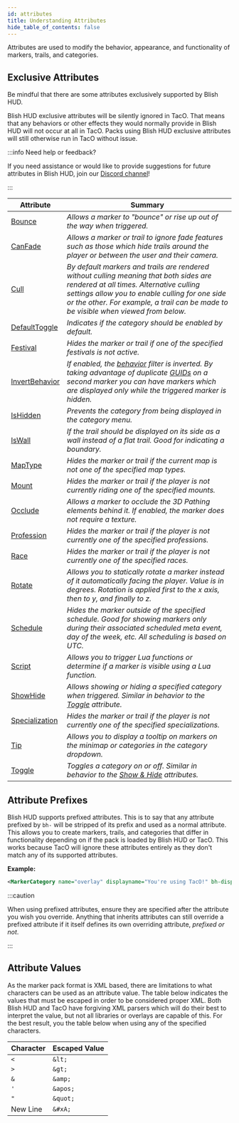 ```yaml
---
id: attributes
title: Understanding Attributes
hide_table_of_contents: false
---
```


Attributes are used to modify the behavior, appearance, and functionality of markers, trails, and categories.

## Exclusive Attributes

Be mindful that there are some attributes exclusively supported by Blish HUD.

Blish HUD exclusive attributes will be silently ignored in TacO.  That means that any behaviors or other effects they would normally provide in Blish HUD will not occur at all in TacO.  Packs using Blish HUD exclusive attributes will still otherwise run in TacO without issue.

:::info Need help or feedback?

If you need assistance or would like to provide suggestions for future attributes in Blish HUD, join our [Discord channel](https://discord.gg/FYKN3qh)!

:::

| Attribute | Summary |
|-|-|
| [Bounce](/docs/marker-dev/attributes/bounce) | *Allows a marker to "bounce" or rise up out of the way when triggered.* |
| [CanFade](/docs/marker-dev/attributes/canfade) | *Allows a marker or trail to ignore fade features such as those which hide trails around the player or between the user and their camera.* |
| [Cull](/docs/marker-dev/attributes/cull) | *By default markers and trails are rendered without culling meaning that both sides are rendered at all times. Alternative culling settings allow you to enable culling for one side or the other. For example, a trail can be made to be visible when viewed from below.* |
| [DefaultToggle](/docs/marker-dev/attributes/defaulttoggle) | *Indicates if the category should be enabled by default.* |
| [Festival](/docs/marker-dev/attributes/festival) | *Hides the marker or trail if one of the specified festivals is not active.* |
| [InvertBehavior](/docs/marker-dev/attributes/invertbehavior) | *If enabled, the [behavior](/docs/marker-dev/attributes/behavior) filter is inverted.  By taking advantage of duplicate [GUIDs](/docs/marker-dev/attributes/guid) on a second marker you can have markers which are displayed only while the triggered marker is hidden.* |
| [IsHidden](/docs/marker-dev/attributes/ishidden) | *Prevents the category from being displayed in the category menu.* |
| [IsWall](/docs/marker-dev/attributes/iswall) | *If the trail should be displayed on its side as a wall instead of a flat trail. Good for indicating a boundary.* |
| [MapType](/docs/marker-dev/attributes/maptype) | *Hides the marker or trail if the current map is not one of the specified map types.* |
| [Mount](/docs/marker-dev/attributes/mount) | *Hides the marker or trail if the player is not currently riding one of the specified mounts.* |
| [Occlude](/docs/marker-dev/attributes/occlude) | *Allows a marker to occlude the 3D Pathing elements behind it.  If enabled, the marker does not require a texture.* |
| [Profession](/docs/marker-dev/attributes/profession) | *Hides the marker or trail if the player is not currently one of the specified professions.* |
| [Race](/docs/marker-dev/attributes/race) | *Hides the marker or trail if the player is not currently one of the specified races.* |
| [Rotate](/docs/marker-dev/attributes/rotate) | *Allows you to statically rotate a marker instead of it automatically facing the player. Value is in degrees. Rotation is applied first to the x axis, then to y, and finally to z.* |
| [Schedule](/docs/marker-dev/attributes/schedule) | *Hides the marker outside of the specified schedule. Good for showing markers only during their associated scheduled meta event, day of the week, etc. All scheduling is based on UTC.* |
| [Script](/docs/marker-dev/attributes/script) | *Allows you to trigger Lua functions or determine if a marker is visible using a Lua function.* |
| [ShowHide](/docs/marker-dev/attributes/showhide) | *Allows showing or hiding a specified category when triggered.  Similar in behavior to the [Toggle](/docs/marker-dev/attributes/toggle) attribute.* |
| [Specialization](/docs/marker-dev/attributes/specialization) | *Hides the marker or trail if the player is not currently one of the specified specializations.* |
| [Tip](/docs/marker-dev/attributes/tip) | *Allows you to display a tooltip on markers on the minimap or categories in the category dropdown.* |
| [Toggle](/docs/marker-dev/attributes/toggle) | *Toggles a category on or off.  Similar in behavior to the [Show & Hide](/docs/marker-dev/attributes/showhide) attributes.* |


## Attribute Prefixes

Blish HUD supports prefixed attributes.  This is to say that any attribute prefixed by `bh-` will be stripped of its prefix and used as a normal attribute.  This allows you to create markers, trails, and categories that differ in functionality depending on if the pack is loaded by Blish HUD or TacO.  This works because TacO will ignore these attributes entirely as they don't match any of its supported attributes.

**Example:**
```xml
<MarkerCategory name="overlay" displayname="You're using TacO!" bh-displayname="You're using Blish HUD!" />
```

:::caution

When using prefixed attributes, ensure they are specified after the attribute you wish you override.  Anything that inherits attributes can still override a prefixed attribute if it itself defines its own overriding attribute, *prefixed or not*.

:::

## Attribute Values

As the marker pack format is XML based, there are limitations to what characters can be used as an attribute value.  The table below indicates the values that must be escaped in order to be considered proper XML.  Both Blish HUD and TacO have forgiving XML parsers which will do their best to interpret the value, but not all libraries or overlays are capable of this.  For the best result, you the table below when using any of the specified characters.

| Character | Escaped Value |
|-|-|
|`<`|`&lt;`|
|`>`|`&gt;`|
|`&`|`&amp;`|
|`'`|`&apos;`|
|`"`|`&quot;`|
|New Line|`&#xA;`|